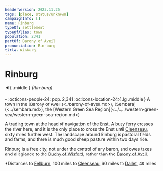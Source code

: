 ```yaml
---
headerVersion: 2023.11.25
tags: [place, status/unknown]
campaignInfo: []
name: Rinburg
typeOf: settlement
typeOfAlias: town
population: 2341
partOf: Barony of Aveil
pronunciation: Rin-burg
title: Rinburg
---
```

# Rinburg
:speaker:{ .middle } *(Rin-burg)*  
<div class="grid cards ext-narrow-margin ext-one-column" markdown>
-  
    :octicons-people-24: pop. 2,341  
    :octicons-location-24:{ .lg .middle } A town in the [Barony of Aveil](<./barony-of-aveil.md>), [Sembara](<../sembara.md>), the [Western Green Sea Region](<../../../western-green-sea/western-green-sea-region.md>)  
</div>


A trading town at the head of navigation of the [Enst](<../../rivers/wistel-enst-watershed/enst.md>). A busy ferry crosses the river here, and it is the only place to cross the Enst until [Cleenseau](<cleenseau-region/cleenseau/cleenseau.md>), sixty miles further west. The landscape around Rinburg is pastoral fields and farms, and there is much good sheep pasture within two days ride.

Rinburg is a free city, not under the control of any baron, and owes taxes and allegiance to the [Duchy of Wisford](<../heartlands/duchy-of-wisford.md>), rather than the [Barony of Aveil](<./barony-of-aveil.md>).

*Distances
		to [Fellburn](<../heartlands/fellburn.md>), 100 miles
		to [Cleenseau](<cleenseau-region/cleenseau/cleenseau.md>), 60 miles
		to [Dallet](<./dallet.md>), 40 miles



